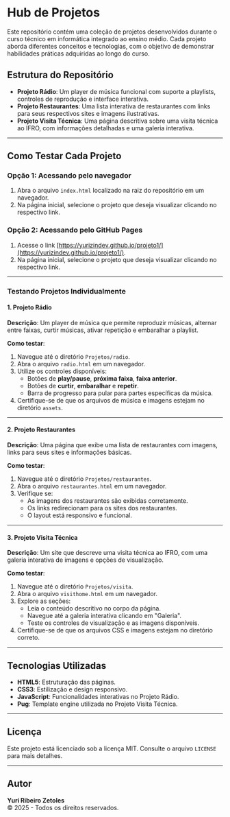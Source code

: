 # Hub de Projetos

Este repositório contém uma coleção de projetos desenvolvidos durante o curso técnico em informática integrado ao ensino médio. Cada projeto aborda diferentes conceitos e tecnologias, com o objetivo de demonstrar habilidades práticas adquiridas ao longo do curso.

## Estrutura do Repositório

- **Projeto Rádio**: Um player de música funcional com suporte a playlists, controles de reprodução e interface interativa.
- **Projeto Restaurantes**: Uma lista interativa de restaurantes com links para seus respectivos sites e imagens ilustrativas.
- **Projeto Visita Técnica**: Uma página descritiva sobre uma visita técnica ao IFRO, com informações detalhadas e uma galeria interativa.

---

## Como Testar Cada Projeto

### Opção 1: Acessando pelo navegador
1. Abra o arquivo `index.html` localizado na raiz do repositório em um navegador.
2. Na página inicial, selecione o projeto que deseja visualizar clicando no respectivo link.

### Opção 2: Acessando pelo GitHub Pages
1. Acesse o link [https://yurizindev.github.io/projeto1/](https://yurizindev.github.io/projeto1/).
2. Na página inicial, selecione o projeto que deseja visualizar clicando no respectivo link.

---

### Testando Projetos Individualmente

#### 1. **Projeto Rádio**
**Descrição**: Um player de música que permite reproduzir músicas, alternar entre faixas, curtir músicas, ativar repetição e embaralhar a playlist.

**Como testar**:
1. Navegue até o diretório `Projetos/radio`.
2. Abra o arquivo `radio.html` em um navegador.
3. Utilize os controles disponíveis:
   - Botões de **play/pause**, **próxima faixa**, **faixa anterior**.
   - Botões de **curtir**, **embaralhar** e **repetir**.
   - Barra de progresso para pular para partes específicas da música.
4. Certifique-se de que os arquivos de música e imagens estejam no diretório `assets`.

---

#### 2. **Projeto Restaurantes**
**Descrição**: Uma página que exibe uma lista de restaurantes com imagens, links para seus sites e informações básicas.

**Como testar**:
1. Navegue até o diretório `Projetos/restaurantes`.
2. Abra o arquivo `restaurantes.html` em um navegador.
3. Verifique se:
   - As imagens dos restaurantes são exibidas corretamente.
   - Os links redirecionam para os sites dos restaurantes.
   - O layout está responsivo e funcional.

---

#### 3. **Projeto Visita Técnica**
**Descrição**: Um site que descreve uma visita técnica ao IFRO, com uma galeria interativa de imagens e opções de visualização.

**Como testar**:
1. Navegue até o diretório `Projetos/visita`.
2. Abra o arquivo `visithome.html` em um navegador.
3. Explore as seções:
   - Leia o conteúdo descritivo no corpo da página.
   - Navegue até a galeria interativa clicando em "Galeria".
   - Teste os controles de visualização e as imagens disponíveis.
4. Certifique-se de que os arquivos CSS e imagens estejam no diretório correto.

---

## Tecnologias Utilizadas

- **HTML5**: Estruturação das páginas.
- **CSS3**: Estilização e design responsivo.
- **JavaScript**: Funcionalidades interativas no Projeto Rádio.
- **Pug**: Template engine utilizada no Projeto Visita Técnica.

---

## Licença

Este projeto está licenciado sob a licença MIT. Consulte o arquivo `LICENSE` para mais detalhes.

---

## Autor

**Yuri Ribeiro Zetoles**  
© 2025 - Todos os direitos reservados.